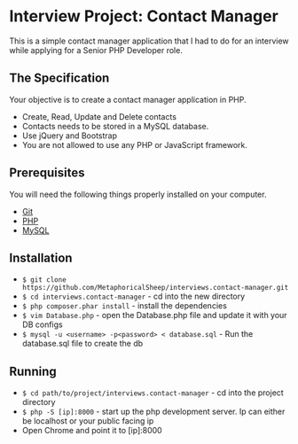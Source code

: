 # Interview Project: Contact Manager

This is a simple contact manager application that I had to do for an interview while applying for a Senior PHP Developer role.

## The Specification

Your objective is to create a contact manager application in PHP. 
* Create, Read, Update and Delete contacts
* Contacts needs to be stored in a MySQL database.
* Use jQuery and Bootstrap
* You are not allowed to use any PHP or JavaScript framework.

## Prerequisites

You will need the following things properly installed on your computer.

* [Git](http://git-scm.com/)
* [PHP](http://php.net/downloads.php)
* [MySQL](http://dev.mysql.com/downloads/)

## Installation

* `$ git clone https://github.com/MetaphoricalSheep/interviews.contact-manager.git`
* `$ cd interviews.contact-manager`                 - cd into the new directory
* `$ php composer.phar install`                       - install the dependencies
* `$ vim Database.php`                                - open the Database.php file and update it with your DB configs
* `$ mysql -u <username> -p<password> < database.sql` - Run the database.sql file to create the db

## Running

* `$ cd path/to/project/interviews.contact-manager` - cd into the project directory
* `$ php -S [ip]:8000`                              - start up the php development server. Ip can either be localhost or your public facing ip
*  Open Chrome and point it to [ip]:8000
